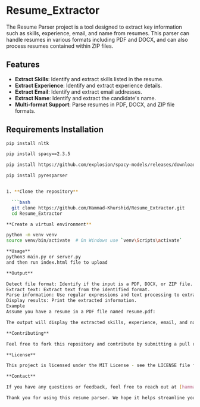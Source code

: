 # Resume_Extractor

The Resume Parser project is a tool designed to extract key information such as skills, experience, email, and name from resumes. This parser can handle resumes in various formats including PDF and DOCX, and can also process resumes contained within ZIP files.

## Features

- **Extract Skills**: Identify and extract skills listed in the resume.
- **Extract Experience**: Identify and extract experience details.
- **Extract Email**: Identify and extract email addresses.
- **Extract Name**: Identify and extract the candidate's name.
- **Multi-format Support**: Parse resumes in PDF, DOCX, and ZIP file formats.

## Requirements Installation
 ```bash
pip install nltk

pip install spacy==2.3.5

pip install https://github.com/explosion/spacy-models/releases/download/en_core_web_sm-2.3.1/en_core_web_sm-2.3.1.tar.gz

pip install pyresparser


1. **Clone the repository**

   ```bash
   git clone https://github.com/Hammad-Khurshid/Resume_Extractor.git
   cd Resume_Extractor

**Create a virtual environment**

python -m venv venv
source venv/bin/activate  # On Windows use `venv\Scripts\activate`

**Usage**
python3 main.py or server.py
and then run index.html file to upload 

**Output**

Detect file format: Identify if the input is a PDF, DOCX, or ZIP file.
Extract text: Extract text from the identified format.
Parse information: Use regular expressions and text processing to extract skills, experience, email, and name.
Display results: Print the extracted information.
Example
Assume you have a resume in a PDF file named resume.pdf:

The output will display the extracted skills, experience, email, and name from the resume.

**Contributing**

Feel free to fork this repository and contribute by submitting a pull request. For major changes, please open an issue first to discuss what you would like to change.

**License**

This project is licensed under the MIT License - see the LICENSE file for details.

**Contact**

If you have any questions or feedback, feel free to reach out at [hammad.khurshid175@gmail.com].

Thank you for using this resume parser. We hope it helps streamline your resume processing workflow.
